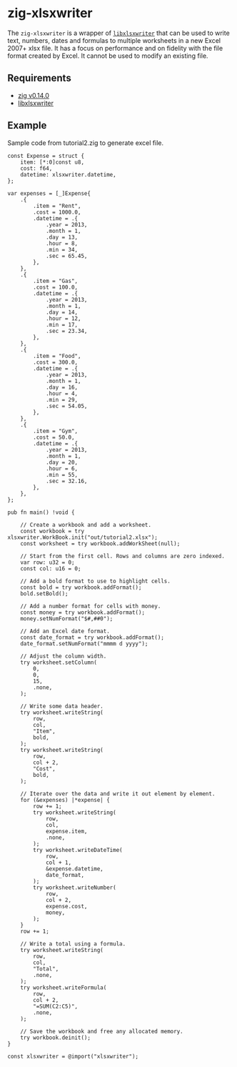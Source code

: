 # zig-xlsxwriter

The `zig-xlsxwriter` is a wrapper of [`libxlsxwriter`](https://github.com/jmcnamara/libxlsxwriter) that can be used to write text, numbers,
dates and formulas to multiple worksheets in a new Excel 2007+ xlsx file. It
has a focus on performance and on fidelity with the file format created by
Excel. It cannot be used to modify an existing file.

## Requirements

- [zig v0.14.0](https://ziglang.org/download)
- [libxlsxwriter](https://github.com/jmcnamara/libxlsxwriter)

## Example

Sample code from tutorial2.zig to generate excel file.

```zig
const Expense = struct {
    item: [*:0]const u8,
    cost: f64,
    datetime: xlsxwriter.datetime,
};

var expenses = [_]Expense{
    .{
        .item = "Rent",
        .cost = 1000.0,
        .datetime = .{
            .year = 2013,
            .month = 1,
            .day = 13,
            .hour = 8,
            .min = 34,
            .sec = 65.45,
        },
    },
    .{
        .item = "Gas",
        .cost = 100.0,
        .datetime = .{
            .year = 2013,
            .month = 1,
            .day = 14,
            .hour = 12,
            .min = 17,
            .sec = 23.34,
        },
    },
    .{
        .item = "Food",
        .cost = 300.0,
        .datetime = .{
            .year = 2013,
            .month = 1,
            .day = 16,
            .hour = 4,
            .min = 29,
            .sec = 54.05,
        },
    },
    .{
        .item = "Gym",
        .cost = 50.0,
        .datetime = .{
            .year = 2013,
            .month = 1,
            .day = 20,
            .hour = 6,
            .min = 55,
            .sec = 32.16,
        },
    },
};

pub fn main() !void {

    // Create a workbook and add a worksheet.
    const workbook = try xlsxwriter.WorkBook.init("out/tutorial2.xlsx");
    const worksheet = try workbook.addWorkSheet(null);

    // Start from the first cell. Rows and columns are zero indexed.
    var row: u32 = 0;
    const col: u16 = 0;

    // Add a bold format to use to highlight cells.
    const bold = try workbook.addFormat();
    bold.setBold();

    // Add a number format for cells with money.
    const money = try workbook.addFormat();
    money.setNumFormat("$#,##0");

    // Add an Excel date format.
    const date_format = try workbook.addFormat();
    date_format.setNumFormat("mmmm d yyyy");

    // Adjust the column width.
    try worksheet.setColumn(
        0,
        0,
        15,
        .none,
    );

    // Write some data header.
    try worksheet.writeString(
        row,
        col,
        "Item",
        bold,
    );
    try worksheet.writeString(
        row,
        col + 2,
        "Cost",
        bold,
    );

    // Iterate over the data and write it out element by element.
    for (&expenses) |*expense| {
        row += 1;
        try worksheet.writeString(
            row,
            col,
            expense.item,
            .none,
        );
        try worksheet.writeDateTime(
            row,
            col + 1,
            &expense.datetime,
            date_format,
        );
        try worksheet.writeNumber(
            row,
            col + 2,
            expense.cost,
            money,
        );
    }
    row += 1;

    // Write a total using a formula.
    try worksheet.writeString(
        row,
        col,
        "Total",
        .none,
    );
    try worksheet.writeFormula(
        row,
        col + 2,
        "=SUM(C2:C5)",
        .none,
    );

    // Save the workbook and free any allocated memory.
    try workbook.deinit();
}

const xlsxwriter = @import("xlsxwriter");
```


